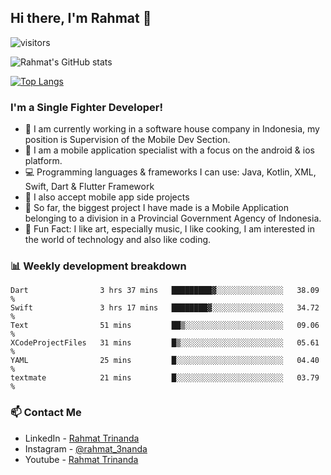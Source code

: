 ## Hi there, I'm Rahmat 👋
![visitors](https://visitor-badge.glitch.me/badge?page_id=https://github.com/rahmat3nanda/)

![Rahmat's GitHub stats](https://github-readme-stats.vercel.app/api?username=rahmat3nanda&count_private=true&show_icons=true&theme=radical)

[![Top Langs](https://github-readme-stats.vercel.app/api/top-langs/?username=rahmat3nanda&show_icons=true&theme=radical&layout=compact)](https://github.com/rahmat3nanda/github-readme-stats)

### I'm a Single Fighter Developer!
- :office: I am currently working in a software house company in Indonesia, my position is Supervision of the Mobile Dev Section.
- :iphone: I am a mobile application specialist with a focus on the android & ios platform.
- :computer: Programming languages & frameworks I can use: Java, Kotlin, XML, Swift, Dart & Flutter Framework
- :handshake: I also accept mobile app side projects
- :police_car: So far, the biggest project I have made is a Mobile Application belonging to a division in a Provincial Government Agency of Indonesia.
- :notebook: Fun Fact: I like art, especially music, I like cooking, I am interested in the world of technology and also like coding.

### 📊 Weekly development breakdown

<!--START_SECTION:waka-->

```text
Dart                3 hrs 37 mins   █████████▓░░░░░░░░░░░░░░░   38.09 %
Swift               3 hrs 17 mins   ████████▓░░░░░░░░░░░░░░░░   34.72 %
Text                51 mins         ██▒░░░░░░░░░░░░░░░░░░░░░░   09.06 %
XCodeProjectFiles   31 mins         █▒░░░░░░░░░░░░░░░░░░░░░░░   05.61 %
YAML                25 mins         █░░░░░░░░░░░░░░░░░░░░░░░░   04.40 %
textmate            21 mins         █░░░░░░░░░░░░░░░░░░░░░░░░   03.79 %
```

<!--END_SECTION:waka-->

### 📫 Contact Me
- LinkedIn - [Rahmat Trinanda](https://www.linkedin.com/in/rahmat-trinanda/)
- Instagram - [@rahmat_3nanda](https://www.instagram.com/rahmat_3nanda/)
- Youtube - [Rahmat Trinanda](https://www.youtube.com/channel/UCmhq5_o2cDpYsTtBl24XEAw)

